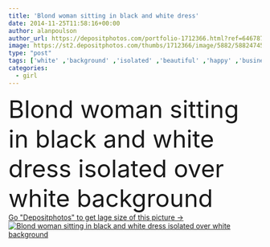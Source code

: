 ```yaml
---
title: 'Blond woman sitting in black and white dress'
date: 2014-11-25T11:58:16+00:00
author: alanpoulson
author_url: https://depositphotos.com/portfolio-1712366.html?ref=64678756
image: https://st2.depositphotos.com/thumbs/1712366/image/5882/58824745/api_thumb_450.jpg?forcejpeg=true
type: "post"
tags: ['white' ,'background' ,'isolated' ,'beautiful' ,'happy' ,'business' ,'person' ,'studio' ,'one' ,'girl' ,'female' ,'sitting' ,'young' ,'beauty' ,'model' ,'success' ,'femininity' ,'portrait' ,'cute' ,'caucasian' ,'smile' ,'hair' ,'sensuality' ,'blond' ,'face' ,'black' ,'style' ,'fashion' ,'skin' ,'pretty' ,'elegant' ,'stylish' ,'glamour' ,'lovely' ,'woman' ,'professional' ,'lifestyle' ,'body' ,'lady' ,'sexy' ,'dress' ,'attractive' ,'gorgeous' ,'posing' ,'bare' ,'slim' ,'businesswoman' ,'confident' ,'strapless' ]
categories: 
  - girl
---
```

<div aling="center">
            <font size="60"> Blond woman sitting in black and white dress isolated over white background</font>   
</div>
<div>
    <a href='https://st2.depositphotos.com/thumbs/1712366/image/5882/58824745/api_thumb_450.jpg?forcejpeg=true?ref=64678756' target=_blank > Go "Depositphotos" to get lage size of this picture ->
        <img href='https://st2.depositphotos.com/thumbs/1712366/image/5882/58824745/api_thumb_450.jpg?forcejpeg=true?ref=64678756' src='https://st2.depositphotos.com/1712366/5882/i/950/depositphotos_58824745-stock-photo-blond-woman-sitting-in-black.jpg?forcejpeg=true' alt='Blond woman sitting in black and white dress isolated over white background' >
    </a>
</div>
